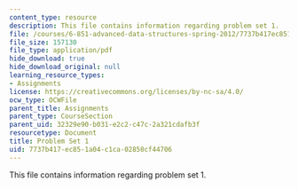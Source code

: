 ```yaml
---
content_type: resource
description: This file contains information regarding problem set 1.
file: /courses/6-851-advanced-data-structures-spring-2012/7737b417ec851a04c1ca02850cf44706_MIT6_851S12_ps1.pdf
file_size: 157130
file_type: application/pdf
hide_download: true
hide_download_original: null
learning_resource_types:
- Assignments
license: https://creativecommons.org/licenses/by-nc-sa/4.0/
ocw_type: OCWFile
parent_title: Assignments
parent_type: CourseSection
parent_uid: 32329e90-b031-e2c2-c47c-2a321cdafb3f
resourcetype: Document
title: Problem Set 1
uid: 7737b417-ec85-1a04-c1ca-02850cf44706
---
```

This file contains information regarding problem set 1.